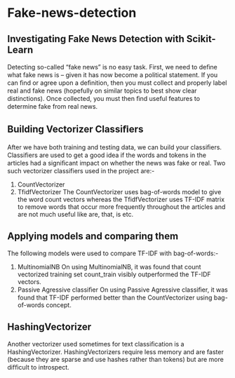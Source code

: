 # Fake-news-detection

## Investigating Fake News Detection with Scikit-Learn

Detecting so-called “fake news” is no easy task. First, we need to deﬁne what fake news is – given it has now become a political statement. If you can ﬁnd or agree upon a deﬁnition, then you must collect and properly label real and fake news (hopefully on similar topics to best show clear distinctions). Once collected, you must then ﬁnd useful features to determine fake from real news.

## Building Vectorizer Classiﬁers

After we have both training and testing data, we can build your classiﬁers. Classifiers are used to get a good idea if the words and tokens in the articles had a signiﬁcant impact on whether the news was fake or real. Two such vectorizer classifiers used in the project are:-
1. CountVectorizer  
2. TfidfVectorizer
The CountVectorizer uses bag-of-words model to give the word count vectors whereas the TfidfVectorizer uses TF-IDF matrix to remove words that occur more frequently throughout the articles and are not much useful like are, that, is etc.

## Applying models and comparing them

The following models were used to compare TF-IDF with bag-of-words:-
1. MultinomialNB
   On using MultinomialNB, it was found that count vectorized training set count_train visibly outperformed the TF-IDF vectors.
2. Passive Agressive classiﬁer
   On using Passive Agressive classiﬁer, it was found that TF-IDF performed better than the CountVectorizer using bag-of-words concept.

## HashingVectorizer 

Another vectorizer used sometimes for text classiﬁcation is a HashingVectorizer. HashingVectorizers require less memory and are faster (because they are sparse and use hashes rather than tokens) but are more difﬁcult to introspect.
